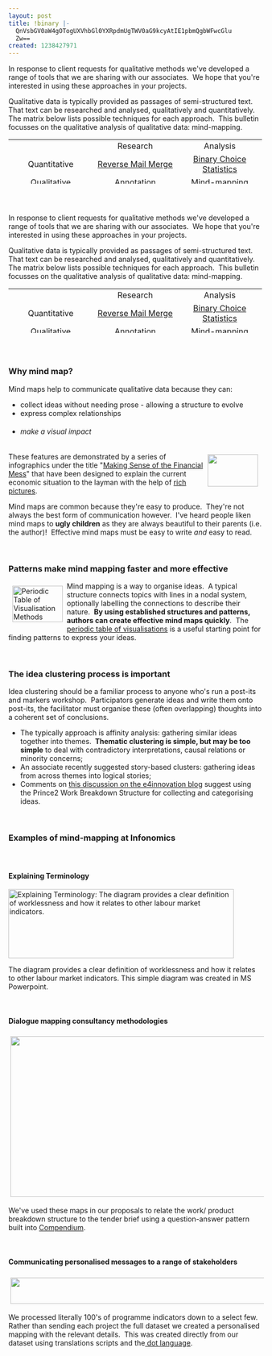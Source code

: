 ```yaml
---
layout: post
title: !binary |-
  QnVsbGV0aW4gOTogUXVhbGl0YXRpdmUgTWV0aG9kcyAtIE1pbmQgbWFwcGlu
  Zw==
created: 1238427971
---
```

<p style="clear: both;" class="rteleft">In response to client requests for qualitative methods we've developed a range of tools that we are sharing with our associates.&nbsp; We hope that you're interested in using these approaches in your projects.</p>
<p style="clear: both;" class="rteleft">Qualitative data is typically provided as passages of semi-structured text.&nbsp; That text can be researched and analysed, qualitatively and quantitatively.&nbsp; The matrix below lists possible techniques for each approach.&nbsp; This bulletin focusses on the qualitative analysis of qualitative data: mind-mapping.<span id="yaso"><span id="s0sa"><br />
</span></span></p>
<table height="88" width="515" cellspacing="0" cellpadding="3" border="0" id="a0ic">
    <tbody id="syik0">
        <tr id="syik1">
            <td width="33%" id="syik2" style="text-align: center;">&nbsp;</td>
            <td width="33%" id="syik4" style="text-align: center;">Research</td>
            <td width="33%" id="syik6" style="text-align: center;">Analysis</td>
        </tr>
        <tr id="syik8">
            <td width="33%" id="syik9" style="text-align: center;">Quantitative</td>
            <td width="33%" id="syik11" style="text-align: center;"><a href="http://associates.infonomics.ltd.uk/?q=node/31">Reverse Mail Merge</a></td>
            <td width="33%" id="syik13" style="text-align: center;"><a href="http://associates.infonomics.ltd.uk/?q=node/35">Binary Choice Statistics</a></td>
        </tr>
        <tr id="syik15">
            <td width="33%" id="syik16" style="text-align: center;">Qualitative</td>
            <td width="33%" id="syik18" style="text-align: center;"><a href="../../../../?q=node/32">Annotation</a></td>
            <td width="33%" id="syik20" style="text-align: center;">Mind-mapping</td>
        </tr>
    </tbody>
</table>
<h3>&nbsp;</h3>
<!--break-->
<p style="clear: both;" class="rteleft">In response to client requests for qualitative methods we've developed a range of tools that we are sharing with our associates.&nbsp; We hope that you're interested in using these approaches in your projects.</p>
<p style="clear: both;" class="rteleft">Qualitative data is typically provided as passages of semi-structured text.&nbsp; That text can be researched and analysed, qualitatively and quantitatively.&nbsp; The matrix below lists possible techniques for each approach.&nbsp; This bulletin focusses on the qualitative analysis of qualitative data: mind-mapping.<span id="yaso"><span id="s0sa"><br />
</span></span></p>
<table height="88" width="515" cellspacing="0" cellpadding="3" border="0" id="a0ic">
    <tbody id="syik0">
        <tr id="syik1">
            <td width="33%" id="syik2" style="text-align: center;">&nbsp;</td>
            <td width="33%" id="syik4" style="text-align: center;">Research</td>
            <td width="33%" id="syik6" style="text-align: center;">Analysis</td>
        </tr>
        <tr id="syik8">
            <td width="33%" id="syik9" style="text-align: center;">Quantitative</td>
            <td width="33%" id="syik11" style="text-align: center;"><a href="http://associates.infonomics.ltd.uk/?q=node/31">Reverse Mail Merge</a></td>
            <td width="33%" id="syik13" style="text-align: center;"><a href="http://associates.infonomics.ltd.uk/?q=node/35">Binary Choice Statistics</a></td>
        </tr>
        <tr id="syik15">
            <td width="33%" id="syik16" style="text-align: center;">Qualitative</td>
            <td width="33%" id="syik18" style="text-align: center;"><a href="../../../../?q=node/32">Annotation</a></td>
            <td width="33%" id="syik20" style="text-align: center;">Mind-mapping</td>
        </tr>
    </tbody>
</table>
<h3>&nbsp;</h3><!--break--><h3>Why mind map?</h3>
<p>Mind maps help to communicate qualitative data because they can:</p>
<ul>
    <li>collect ideas without needing prose - allowing a structure to evolve</li>
    <li>express complex relationships</li>
    <li>
    <h6>make a visual impact</h6>
    </li>
</ul>
<p><span class="inline inline-right"><a href="http://www.good.is/?p=14140"><img hspace="8" height="64" width="100" vspace="4" align="right" class="image image-thumbnail" src="http://associates.infonomics.ltd.uk/files/images/infographic.thumbnail.png" alt="" /></a></span>These features are demonstrated by a series of infographics under the title &quot;<a href="http://www.good.is/?p=14140">Making Sense of the Financial Mess</a>&quot; that have been designed to explain the current economic situation to the layman with the help of <a href="http://systems.open.ac.uk/materials/t552/pages/rich/richAppendix.html">rich pictures</a>.</p>
<p>Mind maps are common because they're easy to produce.&nbsp; They're not always the best form of communication however.&nbsp; I've heard people liken mind maps to <strong>ugly children</strong> as they are always beautiful to their parents (i.e. the author)!&nbsp; Effective mind maps must be easy to write <em>and</em> easy to read.</p>
<p>&nbsp;</p>
<h3>Patterns make mind mapping faster and more effective</h3>
<p><span class="inline inline-left"><a href="http://www.visual-literacy.org/periodic_table/periodic_table.html"><img hspace="8" height="72" width="100" vspace="8" align="left" src="http://associates.infonomics.ltd.uk/files/images/periodic table of visualisation.thumbnail.png" alt="Periodic Table of Visualisation Methods" title="Periodic Table of Visualisation Methods" class="image image-thumbnail" /></a></span>Mind mapping is a way to organise ideas.&nbsp; A typical structure connects topics with lines in a nodal system, optionally labelling the connections to describe their nature.&nbsp; <strong>By using established structures and patterns, authors can create effective mind maps quickly</strong>.&nbsp; The <a href="http://www.visual-literacy.org/periodic_table/periodic_table.html">periodic table of visualisations</a> is a useful starting point for finding patterns to express your ideas.<span class="inline inline-center"><span class="caption"><strong><br />
</strong></span></span></p>
<p>&nbsp;</p>
<h3>The idea clustering process is important</h3>
<p>Idea clustering should be a familiar process to anyone who's run a post-its and markers workshop.&nbsp; Participators generate ideas and write them onto post-its, the facilitator must organise these (often overlapping) thoughts into a coherent set of conclusions.&nbsp;</p>
<ul>
    <li>The typically approach is affinity analysis: gathering similar ideas together into themes.&nbsp;<strong> Thematic clustering is simple, but may be too simple</strong> to deal with contradictory interpretations, causal relations or minority concerns;</li>
    <li>An associate recently suggested story-based clusters: gathering ideas from across themes into logical stories;</li>
    <li>Comments on <a href="http://e4innovation.com/?p=302">this discussion on the e4innovation blog</a> suggest using the Prince2 Work Breakdown Structure for collecting and categorising ideas.</li>
</ul>
<p>&nbsp;</p>
<h3>Examples of mind-mapping at Infonomics</h3>
<h4>&nbsp;</h4>
<h4>Explaining Terminology</h4>
<p><img height="137" width="448" src="http://associates.infonomics.ltd.uk/files/images/worklessness.preview.png" alt="Explaining Terminology: The diagram provides a clear definition of worklessness and how it relates to other labour market indicators." /></p>
<p>The diagram provides a clear definition of worklessness and how it relates to other labour market indicators. This simple diagram was created in MS Powerpoint.</p>
<p>&nbsp;</p>
<h4>Dialogue mapping consultancy methodologies</h4>
<p><a href="/?q=node/41"><img hspace="4" height="319" width="640" vspace="4" alt="" src="http://associates.infonomics.ltd.uk/files/images/dialogue-method.preview.jpg" class="image image-preview" /></a></p>
<p>We've used these maps in our proposals to relate the work/ product breakdown structure to the tender brief using a question-answer pattern built into <a href="http://compendium.open.ac.uk/institute/">Compendium</a>.</p>
<p>&nbsp;</p>
<h4>Communicating personalised messages to a range of stakeholders</h4>
<p><a href="/?q=node/43"><img hspace="4" height="52" width="798" vspace="4" class="image image-preview" src="http://associates.infonomics.ltd.uk/files/images/indicators.preview.jpg" alt="" /></a></p>
<p>We processed literally 100's of programme indicators down to a select few.&nbsp; Rather than sending each project the full dataset we created a personalised mapping with the relevant details.&nbsp; This was created directly from our dataset using translations scripts and the<a href="http://www.graphviz.org/"> dot language</a>.</p>

